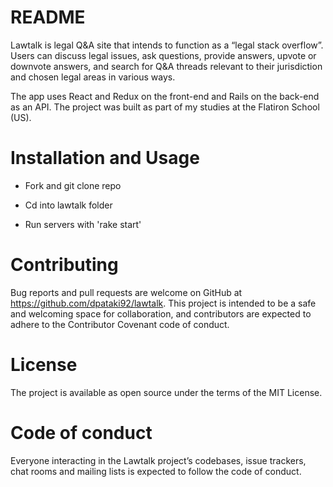 # README

Lawtalk is legal Q&A site that intends to function as a “legal stack overflow”. Users can discuss legal issues, ask questions, provide answers, upvote or downvote answers, and search for Q&A threads relevant to their jurisdiction and chosen legal areas in various ways. 

The app uses React and Redux on the front-end and Rails on the back-end as an API. The project was built as part of my studies at the Flatiron School (US).

# Installation and Usage

* Fork and git clone repo

* Cd into lawtalk folder

* Run servers with 'rake start'

# Contributing

Bug reports and pull requests are welcome on GitHub at https://github.com/dpataki92/lawtalk. This project is intended to be a safe and welcoming space for collaboration, and contributors are expected to adhere to the Contributor Covenant code of conduct.

# License

The project is available as open source under the terms of the MIT License.

# Code of conduct

Everyone interacting in the Lawtalk project’s codebases, issue trackers, chat rooms and mailing lists is expected to follow the code of conduct.
